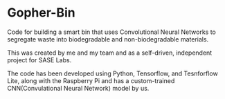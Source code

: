 # Gopher-Bin
Code for building a smart bin that uses Convolutional Neural Networks to segregate waste into biodegradable and non-biodegradable materials.


This was created by me and my team and as a self-driven, independent project for SASE Labs.

The code has been developed using Python, Tensorflow, and Tesnforflow Lite, along with the Raspberry Pi and has a custom-trained CNN(Convulational Neural Network) model by us.

